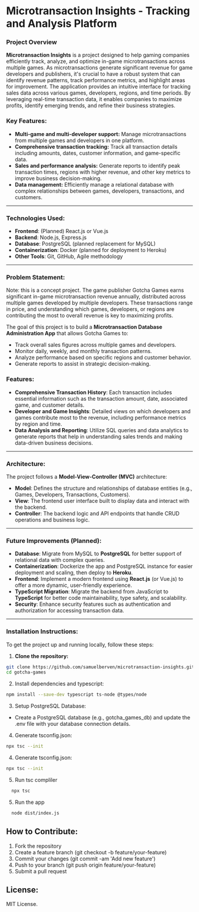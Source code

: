 # Microtransaction Insights - Tracking and Analysis Platform

### Project Overview

**Microtransaction Insights** is a project designed to help gaming companies efficiently track, analyze, and optimize in-game microtransactions across multiple games. As microtransactions generate significant revenue for game developers and publishers, it's crucial to have a robust system that can identify revenue patterns, track performance metrics, and highlight areas for improvement.
The application provides an intuitive interface for tracking sales data across various games, developers, regions, and time periods. By leveraging real-time transaction data, it enables companies to maximize profits, identify emerging trends, and refine their business strategies.

### Key Features:

- **Multi-game and multi-developer support:** Manage microtransactions from multiple games and developers in one platform.
- **Comprehensive transaction tracking:** Track all transaction details including amounts, dates, customer information, and game-specific data.
- **Sales and performance analysis:** Generate reports to identify peak transaction times, regions with higher revenue, and other key metrics to improve business decision-making.
- **Data management:** Efficiently manage a relational database with complex relationships between games, developers, transactions, and customers.

---

### Technologies Used:

- **Frontend**: (Planned) React.js or Vue.js
- **Backend**: Node.js, Express.js
- **Database**: PostgreSQL (planned replacement for MySQL)
- **Containerization**: Docker (planned for deployment to Heroku)
- **Other Tools**: Git, GitHub, Agile methodology

---

### Problem Statement:

Note: this is a concept project.
The game publisher Gotcha Games earns significant in-game microtransaction revenue annually, distributed across multiple games developed by multiple developers. These transactions range in price, and understanding which games, developers, or regions are contributing the most to overall revenue is key to maximizing profits.

The goal of this project is to build a **Microtransaction Database Administration App** that allows Gotcha Games to:

- Track overall sales figures across multiple games and developers.
- Monitor daily, weekly, and monthly transaction patterns.
- Analyze performance based on specific regions and customer behavior.
- Generate reports to assist in strategic decision-making.

### Features:

- **Comprehensive Transaction History**: Each transaction includes essential information such as the transaction amount, date, associated game, and customer details.
- **Developer and Game Insights**: Detailed views on which developers and games contribute most to the revenue, including performance metrics by region and time.
- **Data Analysis and Reporting**: Utilize SQL queries and data analytics to generate reports that help in understanding sales trends and making data-driven business decisions.

---

### Architecture:

The project follows a **Model-View-Controller (MVC)** architecture:

- **Model**: Defines the structure and relationships of database entities (e.g., Games, Developers, Transactions, Customers).
- **View**: The frontend user interface built to display data and interact with the backend.
- **Controller**: The backend logic and API endpoints that handle CRUD operations and business logic.

---

### Future Improvements (Planned):

- **Database**: Migrate from MySQL to **PostgreSQL** for better support of relational data with complex queries.
- **Containerization**: Dockerize the app and PostgreSQL instance for easier deployment and scaling, then deploy to **Heroku**.
- **Frontend**: Implement a modern frontend using **React.js** (or Vue.js) to offer a more dynamic, user-friendly experience.
- **TypeScript Migration**: Migrate the backend from JavaScript to **TypeScript** for better code maintainability, type safety, and scalability.
- **Security**: Enhance security features such as authentication and authorization for accessing transaction data.

---

### Installation Instructions:

To get the project up and running locally, follow these steps:

1. **Clone the repository:**

```bash
git clone https://github.com/samuelberven/microtransaction-insights.git
cd gotcha-games
```

2. Install dependencies and typescript:

```bash
npm install --save-dev typescript ts-node @types/node
```

3. Setup PostgreSQL Database:

- Create a PostgreSQL database (e.g., gotcha_games_db) and update the .env file with your database connection details.

4. Generate tsconfig.json:

```bash
npx tsc --init
```

4. Generate tsconfig.json:

```bash
npx tsc --init
```

5. Run tsc compliler

```bash
  npx tsc
```

5. Run the app

```bash
  node dist/index.js
```

<!-- 4. Run the application locally:
  ```bash
  npm start
  ``` -->
<!-- 5. Visit the app in your browser: Open http://localhost:3000 to interact with the app. -->

## How to Contribute:

1. Fork the repository
2. Create a feature branch (git checkout -b feature/your-feature)
3. Commit your changes (git commit -am 'Add new feature')
4. Push to your branch (git push origin feature/your-feature)
5. Submit a pull request

## License:

MIT License.
